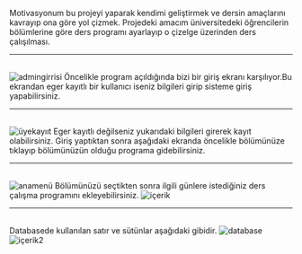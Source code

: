 Motivasyonum bu projeyi yaparak kendimi geliştirmek ve dersin amaçlarını kavrayıp ona göre yol çizmek.
Projedeki amacım üniversitedeki öğrencilerin bölümlerine göre ders programı ayarlayıp o çizelge üzerinden ders çalışılması.
<br><hr><br>
![admingirrisi](https://user-images.githubusercontent.com/114742349/236042798-0ca66af2-0d4a-4916-8b92-9570ebab093b.PNG)
Öncelikle program açıldığında bizi bir giriş ekranı karşılıyor.Bu ekrandan eger kayıtlı bir kullanıcı iseniz bilgileri girip sisteme giriş yapabilirsiniz.
<br><hr><br>
![üyekayııt](https://user-images.githubusercontent.com/114742349/236043657-8f57127b-8d77-48cc-9271-e0f0402b2436.PNG)
Eger kayıtlı değilseniz yukarıdaki bilgileri girerek kayıt olabilirsiniz.
Giriş yaptıktan sonra aşağıdaki ekranda öncelikle bölümünüze tıklayıp  bölümünüzün olduğu programa gidebilirsiniz.
<br><hr><br>
![anamenü](https://user-images.githubusercontent.com/114742349/236044352-6e7de3e4-14cf-4039-8123-700012406e88.PNG)
Bölümünüzü seçtikten sonra ilgili günlere istediğiniz ders çalışma programını ekleyebilirsiniz.
![içerik](https://user-images.githubusercontent.com/114742349/236044656-d096a38d-ed21-4b33-a5c2-d1869f2ed5b5.PNG)
<br><hr><br>
Databasede kullanılan satır ve sütünlar aşağıdaki gibidir.
![database](https://user-images.githubusercontent.com/114742349/236044765-35581536-aa59-4781-941b-d254e8236ca5.PNG)
![içerik2](https://user-images.githubusercontent.com/114742349/236044783-6eebc755-902b-4eea-895e-da13b2dc315f.PNG)



